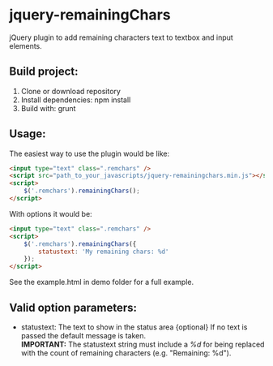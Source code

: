 jquery-remainingChars
=====================

jQuery plugin to add remaining characters text to textbox and input elements. 

Build project:
--------------
1. Clone or download repository
1. Install dependencies: npm install
2. Build with: grunt

Usage:
------
The easiest way to use the plugin would be like:

```html
<input type="text" class=".remchars" />
<script src="path_to_your_javascripts/jquery-remainingchars.min.js"></script>
<script>
    $('.remchars').remainingChars();
</script>
```

With options it would be:

```html
<input type="text" class=".remchars" />
<script>
    $('.remchars').remainingChars({
        statustext: 'My remaining chars: %d'
    });
</script>
```

See the example.html in demo folder for a full example.


Valid option parameters:
------------------------
* statustext: The text to show in the status area {optional} If no text is passed the default message is taken.  
**IMPORTANT:** The statustext string must include a *%d* for being replaced with the count of remaining characters (e.g. "Remaining: %d").

